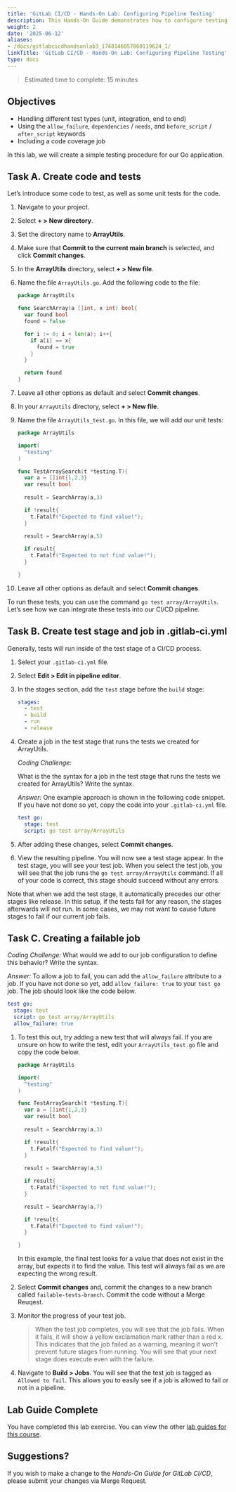 ```yaml
---
title: 'GitLab CI/CD - Hands-On Lab: Configuring Pipeline Testing'
description: This Hands-On Guide demonstrates how to configure testing for a binary
weight: 2
date: '2025-06-12'
aliases:
- /docs/gitlabcicdhandsonlab3_1748146057860119624_1/
linkTitle: 'GitLab CI/CD - Hands-On Lab: Configuring Pipeline Testing'
type: docs
---
```


> Estimated time to complete: 15 minutes

## Objectives

- Handling different test types (unit, integration, end to end)
- Using the `allow_failure`, `dependencies` / `needs`, and `before_script` / `after_script` keywords
- Including a code coverage job

In this lab, we will create a simple testing procedure for our Go application.

## Task A. Create code and tests

Let’s introduce some code to test, as well as some unit tests for the code.

1. Navigate to your project.

1. Select **+ > New directory**.

1. Set the directory name to **ArrayUtils**.

1. Make sure that **Commit to the current main branch** is selected, and click **Commit changes**.

1. In the **ArrayUtils** directory, select **+ > New file**.

1. Name the file `ArrayUtils.go`. Add the following code to the file:

    ```go
    package ArrayUtils

    func SearchArray(a []int, x int) bool{
      var found bool
      found = false

      for i := 0; i < len(a); i++{
        if a[i] == x{
          found = true
        }
      }

      return found
    }
    ```

1. Leave all other options as default and select **Commit changes**.

1. In your `ArrayUtils` directory, select **+ > New file**.

1. Name the file `ArrayUtils_test.go`. In this file, we will add our unit tests:

    ```go
    package ArrayUtils

    import(
      "testing"
    )

    func TestArraySearch(t *testing.T){
      var a = []int{1,2,3}
      var result bool 
      
      result = SearchArray(a,3)

      if !result{
        t.Fatalf("Expected to find value!");
      }
      
      result = SearchArray(a,5)

      if result{
        t.Fatalf("Expected to not find value!");
      }

    }
    ```

1. Leave all other options as default and select **Commit changes**.

To run these tests, you can use the command `go test array/ArrayUtils`. Let’s see how we can integrate these tests into our CI/CD pipeline.

## Task B. Create test stage and job in .gitlab-ci.yml

Generally, tests will run inside of the test stage of a CI/CD process.

1. Select your `.gitlab-ci.yml` file.

1. Select **Edit > Edit in pipeline editor**.

1. In the stages section, add the `test` stage before the `build` stage:

    ```yaml
    stages:
      - test
      - build
      - run
      - release
    ```

1. Create a job in the test stage that runs the tests we created for ArrayUtils.

    *Coding Challenge:*

    What is the the syntax for a job in the test stage that runs the tests we created for ArrayUtils? Write the syntax.

    *Answer:* One example approach is shown in the following code snippet. If you have not done so yet, copy the code into your `.gitlab-ci.yml` file.

    ```yaml
    test go:
      stage: test
      script: go test array/ArrayUtils
    ```

1. After adding these changes, select **Commit changes**.

1. View the resulting pipeline. You will now see a test stage appear. In the test stage, you will see your test job. When you select the test job, you will see that the job runs the `go test array/ArrayUtils` command. If all of your code is correct, this stage should succeed without any errors.

Note that when we add the test stage, it automatically precedes our other stages like release. In this setup, if the tests fail for any reason, the stages afterwards will not run. In some cases, we may not want to cause future stages to fail if our current job fails.

## Task C. Creating a failable job

*Coding Challenge:*
What would we add to our job configuration to define this behavior? Write the syntax.

*Answer:* To allow a job to fail, you can add the `allow_failure` attribute to a job. If you have not done so yet, add `allow_failure: true` to your `test go` job. The job should look like the code below.

```yaml
test go:
  stage: test
  script: go test array/ArrayUtils
  allow_failure: true
```

1. To test this out, try adding a new test that will always fail. If you are unsure on how to write the test, edit your `ArrayUtils_test.go` file and copy the code below.

    ```go
    package ArrayUtils

    import(
      "testing"
    )

    func TestArraySearch(t *testing.T){
      var a = []int{1,2,3}
      var result bool 
      
      result = SearchArray(a,3)

      if !result{
        t.Fatalf("Expected to find value!");
      }
      
      result = SearchArray(a,5)

      if result{
        t.Fatalf("Expected to not find value!");
      }

      result = SearchArray(a,7)

      if !result{
        t.Fatalf("Expected to find value!");
      }

    }
    ```

    In this example, the final test looks for a value that does not exist in the array, but expects it to find the value. This test will always fail as we are expecting the wrong result.

1. Select **Commit changes** and, commit the changes to a new branch called `failable-tests-branch`. Commit the code without a Merge Reuqest.

1. Monitor the progress of your test job.

    > When the test job completes, you will see that the job fails. When it fails, it will show a yellow exclamation mark rather than a red x. This indicates that the job failed as a warning, meaning it won’t prevent future stages from running. You will see that your next stage does execute even with the failure.

1. Navigate to **Build > Jobs**. You will see that the test job is tagged as `Allowed to fail`. This allows you to easily see if a job is allowed to fail or not in a pipeline.

## Lab Guide Complete

You have completed this lab exercise. You can view the other [lab guides for this course](/handbook/customer-success/professional-services-engineering/education-services/ilt-labs/gitlabcicdhandson).

## Suggestions?

If you wish to make a change to the *Hands-On Guide for GitLab CI/CD*, please submit your changes via Merge Request.
